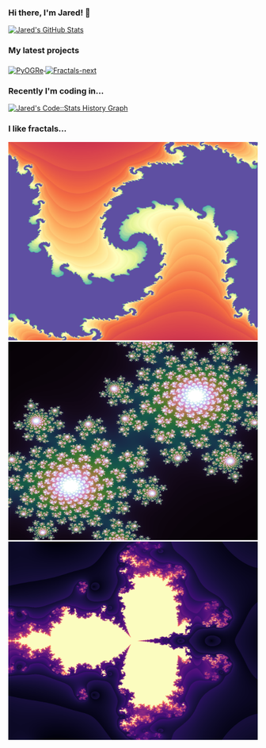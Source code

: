 ### Hi there, I'm Jared! 👋

<a href="https://github.com/JaredWogan">
  <img src="https://github-readme-stats.vercel.app/api?username=JaredWogan&show_icons=true" alt="Jared's GitHub Stats" />
</a>

### My latest projects

<a href="https://github.com/JaredWogan/PyOGRe">
  <img align="middle" src="https://github-readme-stats.vercel.app/api/pin/?username=JaredWogan&repo=PyOGRe" alt="PyOGRe" />
</a>
<a href="https://github.com/JaredWogan/Fractals-next">
  <img align="middle" src="https://github-readme-stats.vercel.app/api/pin/?username=JaredWogan&repo=Fractals-next" alt="Fractals-next" />
</a>

### Recently I'm coding in...

<a href="https://codestats.net/users/JaredWogan">
  <img src='https://codestats-readme.wegfan.cn/history-graph/JaredWogan?width=850&height=300&timezone=08:00&history_days=21&max_languages=9&language_colors=["3e4053","f15854","5da5da","faa43a","60bd68","f17cb0","b2912f","decf3f","b276b2","808080"]' alt="Jared's Code::Stats History Graph" />
</a>

### I like fractals...
<div class="row">
  <div class="column">
    <img src="https://github.com/JaredWogan/Fractals-next/blob/master/Python/Images/Fractal%20-%20Dragons%20-%202022-03-28%20at%2018-55-32.png" alt="Dragon" style="width:100%" width=400 height=400>
  </div>
  <div class="column">
    <img src="https://github.com/JaredWogan/Fractals-next/blob/master/Python/Images/Fractal%20-%20Julia%20-%202022-03-28%20at%2019-09-38.png" alt="Galaxy" style="width:100%" width=400 height=400>
  </div>
  <div class="column">
    <img src="https://github.com/JaredWogan/Fractals-next/blob/master/Python/Images/Fractal%20-%20Weird%20-%202022-03-29%20at%2012-03-17.png" alt="Void" style="width:100%" width=400 height=400>
  </div>
</div>
